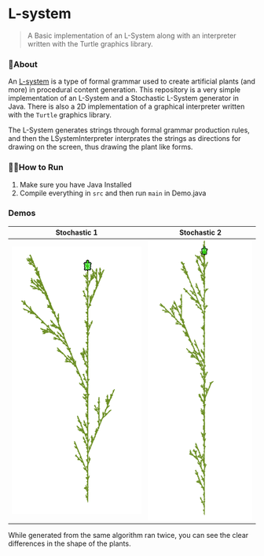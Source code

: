 # L-system
> A Basic implementation of an L-System along with an interpreter written with the Turtle graphics library.

### 📓About
An [L-system](https://en.wikipedia.org/wiki/L-system) is a type of formal grammar used to create artificial plants (and more) in procedural content generation. This repository is a very simple implementation of an L-System and a Stochastic L-System generator in Java. There is also a 2D implementation of a graphical interpreter written with the `Turtle` graphics library.

The L-System generates strings through formal grammar production rules, and then the LSystemInterpreter interprates the strings as directions for drawing on the screen, thus drawing the plant like forms.

### 👩‍💻How to Run
1. Make sure you have Java Installed
2. Compile everything in `src` and then run `main` in Demo.java

### Demos
Stochastic 1             |  Stochastic 2
:-------------------------:|:-------------------------:
![](./img/Stochastic1.png)  |  ![](./img/Stochastic2.png)

While generated from the same algorithm ran twice, you can see the clear differences in the shape of the plants.
